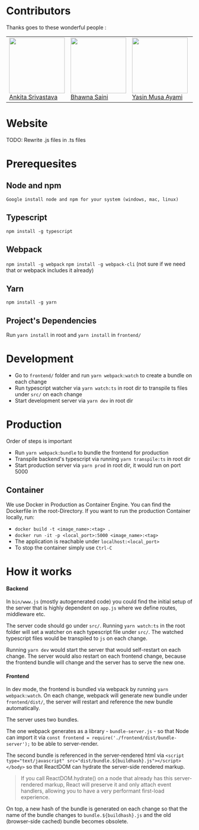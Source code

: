 # Contributors
Thanks goes to these wonderful people :
<table>
<tr> 
  <td>
        <img src="https://avatars0.githubusercontent.com/u/20355307?s=400&v=4" width="150px;"/><br />
        <a
                href="https://github.com/ankita-sri"
                rel="noopener morefferer"
                target="_blank"> 
            Ankita Srivastava
</a>
        </td>
<td>
        <img src="https://avatars0.githubusercontent.com/u/25259674?s=460&v=4" width="150px;"/><br />
        <a
                href="https://github.com/bhawna333"
                rel="noopener morefferer"
                target="_blank"> 
            Bhawna Saini
</a>
        </td>
        <td>
        <img src="https://avatars0.githubusercontent.com/u/39758486?s=400&u=ed7af615ce2f4d9460769c381565c4421d2f1452&v=4" width="150px;"/><br />
         <a
                href="https://github.com/ayamlearning"
                rel="noopener morefferer"
                target="_blank"> 
            Yasin Musa Ayami
</a>
        </td>
        <td> <img src="https://avatars1.githubusercontent.com/u/10283674?s=460&v=4" width="150px;"/><br />
         <a
                href="https://github.com/mstockerl"
                rel="noopener morefferer"
                target="_blank"> 
            Michael Stockerl
</a>
         </td>
        <td>
        <img src="https://avatars0.githubusercontent.com/u/20355307?s=400&v=4" width="150px;"/><br />
         <a
                href="https://github.com/lustoykov"
                rel="noopener morefferer"
                target="_blank"> 
            Lyubomir Stoykov 
</a>
        </td>
  </td>
        <td>
        <img src="https://avatars3.githubusercontent.com/u/43818253?s=400&v=4" width="150px;"/><br />
         <a
                href="https://github.com/pranjal2394"
                rel="noopener morefferer"
                target="_blank"> 
            Pranjal
</a>
        </td>
    </tr>
</table>



# Website

TODO: Rewrite .js files in .ts files

# Prerequesites

## Node and npm

`Google install node and npm for your system (windows, mac, linux)`

## Typescript

`npm install -g typescript`

## Webpack

`npm install -g webpack`
`npm install -g webpack-cli` (not sure if we need that or webpack includes it already)

## Yarn

`npm install -g yarn`

## Project's Dependencies

Run `yarn install` in root and `yarn install` in `frontend/`

# Development

- Go to `frontend/` folder and run `yarn webpack:watch` to create a bundle on each change
- Run typescript watcher via `yarn watch:ts` in root dir to transpile ts files under `src/` on each change
- Start development server via `yarn dev` in root dir


# Production

Order of steps is important
- Run `yarn webpack:bundle` to bundle the frontend for production
- Transpile backend's typescript via running `yarn transpile:ts` in root dir 
- Start production server via `yarn prod` in root dir, it would run on port 5000

## Container

We use Docker in Production as Container Engine. You can find the Dockerfile in the root-Directory.
If you want to run the production Container locally, run:
- `docker build -t <image_name>:<tag> .`
- `docker run -it -p <local_port>:5000 <image_name>:<tag>`
- The application is reachable under `localhost:<local_port>`
- To stop the container simply use `Ctrl-C`

# How it works

#### Backend

In `bin/www.js` (mostly autogenerated code) you could find the initial setup of the server that is highly dependent on `app.js` where we define routes, middleware etc.

The server code should go under `src/`. Running `yarn watch:ts` in the root folder will set a watcher on each typescript file under `src/`. The watched typescript files would be transpiled to `js` on each change. 

Running `yarn dev` would start the server that would self-restart on each change. The server would also restart on each frontend change, because the frontend bundle will change and the server has to serve the new one. 

#### Frontend

In dev mode, the frontend is bundled via webpack by running `yarn webpack:watch`. On each change, webpack will generate new bundle under `frontend/dist/`, the server will restart and reference the new bundle automatically.

The server uses two bundles.

The one webpack generates as a library - `bundle-server.js` - so that Node can import it via `const frontend = require('./frontend/dist/bundle-server');` to be able to server-render.

The second bundle is referenced in the server-rendered html via `<script type="text/javascript" src="dist/bundle.${buildhash}.js"></script></body>` so that ReactDOM can hydrate the server-side rendered markup.


> If you call ReactDOM.hydrate() on a node that already has this server-rendered markup, React will preserve it and only attach event handlers, allowing you to have a very performant first-load experience.

On top, a new hash of the bundle is generated on each change so that the name of the bundle changes to `bundle.${buildhash}.js` and the old (browser-side cached) bundle becomes obsolete.



